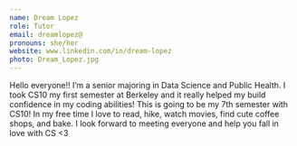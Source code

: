 ```yaml
---
name: Dream Lopez
role: Tutor
email: dreamlopez@
pronouns: she/her
website: www.linkedin.com/in/dream-lopez
photo: Dream_Lopez.jpg
---
```

Hello everyone!! I’m a senior majoring in Data Science and Public Health. I took CS10 my first semester at Berkeley and it really helped my build confidence in my coding abilities! This is going to be my 7th semester with CS10! In my free time I love to read, hike, watch movies, find cute coffee shops, and bake. I look forward to meeting everyone and help you fall in love with CS <3
